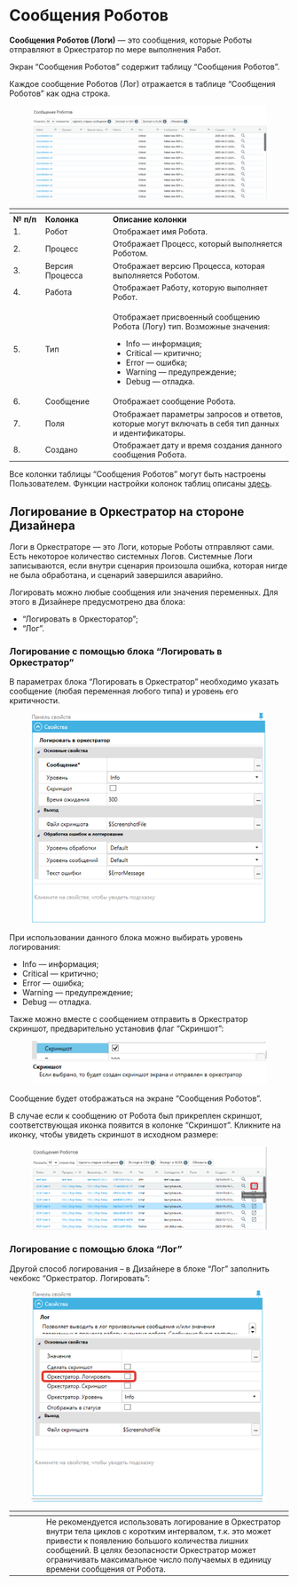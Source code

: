 # Сообщения Роботов

**Сообщения Роботов (Логи)** — это сообщения, которые Роботы отправляют в Оркестратор по мере выполнения Работ.

Экран “Сообщения Роботов” содержит таблицу “Сообщения Роботов”.

Каждое сообщение Роботов (Лог) отражается в таблице “Сообщения Роботов” как одна строка.

<figure><img src="../../../.gitbook/assets/изображение (2) (1) (1) (1) (1) (1) (1) (1) (1) (1) (1) (1) (1) (1) (1) (1) (1) (1).png" alt=""><figcaption></figcaption></figure>

<table data-header-hidden><thead><tr><th width="53"></th><th width="117"></th><th width="363"></th></tr></thead><tbody><tr><td><strong>№ п/п</strong></td><td><strong>Колонка</strong></td><td><strong>Описание колонки</strong></td></tr><tr><td>1.</td><td>Робот</td><td>Отображает имя Робота.</td></tr><tr><td>2.</td><td>Процесс</td><td>Отображает Процесс, который выполняется Роботом.</td></tr><tr><td>3.</td><td>Версия Процесса</td><td>Отображает версию Процесса, которая выполняется Роботом.</td></tr><tr><td>4.</td><td>Работа</td><td>Отображает Работу, которую выполняет Робот.</td></tr><tr><td>5.</td><td>Тип</td><td><p>Отображает присвоенный сообщению Робота (Логу) тип. Возможные значения:</p><ul><li>Info — информация;</li><li>Critical — критично;</li><li>Error — ошибка;</li><li>Warning — предупреждение;</li><li>Debug — отладка.</li></ul></td></tr><tr><td>6.</td><td>Сообщение</td><td>Отображает сообщение Робота.</td></tr><tr><td>7.</td><td>Поля</td><td>Отображает параметры запросов и ответов, которые могут включать в себя тип данных и идентификаторы.</td></tr><tr><td>8.</td><td>Создано</td><td>Отображает дату и время создания данного сообщения Робота.</td></tr></tbody></table>

Все колонки таблицы “Сообщения Роботов” могут быть настроены Пользователем. Функции настройки колонок таблиц описаны [здесь](../rabochaya-oblast-orkestratora.md).

## **Логирование в Оркестратор на стороне Дизайнера**

Логи в Оркестраторе — это Логи, которые Роботы отправляют сами. Есть некоторое количество системных Логов. Системные Логи записываются, если внутри сценария произошла ошибка, которая нигде не была обработана, и сценарий завершился аварийно.

Логировать можно любые сообщения или значения переменных. Для этого в Дизайнере предусмотрено два блока:

* “Логировать в Оркесторатор”;
* “Лог”.

### **Логирование с помощью блока “Логировать в Оркестратор”**

В параметрах блока “Логировать в Оркестратор” необходимо указать сообщение (любая переменная любого типа) и уровень его критичности.

<figure><img src="../../../.gitbook/assets/изображение (1) (1) (1) (1) (1) (1) (1) (1) (1) (1) (1) (1) (1) (1) (1) (1) (1) (1) (1) (1) (1) (1).png" alt=""><figcaption></figcaption></figure>

При использовании данного блока можно выбирать уровень логирования:

* Info — информация;
* Critical — критично;
* Error — ошибка;
* Warning — предупреждение;
* Debug — отладка.

Также можно вместе с сообщением отправить в Оркестратор скриншот, предварительно установив флаг “Скриншот”:

<figure><img src="../../../.gitbook/assets/изображение (2) (1) (1) (1) (1) (1) (1) (1) (1) (1) (1) (1) (1) (1) (1) (1) (1) (1) (1).png" alt=""><figcaption></figcaption></figure>

Сообщение будет отображаться на экране “Сообщения Роботов”.

В случае если к сообщению от Робота был прикреплен скриншот, соответствующая иконка появится в колонке “Скриншот”. Кликните на иконку, чтобы увидеть скриншот в исходном размере:

<figure><img src="../../../.gitbook/assets/1 (1).png" alt=""><figcaption></figcaption></figure>

### **Логирование с помощью блока “Лог”**

Другой способ логирования – в Дизайнере в блоке “Лог” заполнить чекбокс “Оркестратор. Логировать”:

<figure><img src="../../../.gitbook/assets/2025-04-21_22-41-26.png" alt=""><figcaption></figcaption></figure>

<table data-header-hidden><thead><tr><th width="52"></th><th width="477"></th></tr></thead><tbody><tr><td><img src="https://lh7-rt.googleusercontent.com/docsz/AD_4nXep7D-PaUrHHRCs30i6JkTwyJ_OdUSljfwCkbFOn35v30ktV0mL0pWPWCsMS9PLLaEC2x5ji5JSoKwJlEgrlT0pwb2CBuJACL_aHw8d0ekCUZXnbaWXBuh0tQ3s3k2lbSF7RwppxQ?key=6sbXsIGaTS3XX9nMXq1GDfiN" alt="" data-size="line"></td><td>Не рекомендуется использовать логирование в Оркестратор внутри тела циклов с коротким интервалом, т.к. это может привести к появлению большого количества лишних сообщений. В целях безопасности Оркестратор может ограничивать максимальное число получаемых в единицу времени сообщения от Робота.</td></tr></tbody></table>
